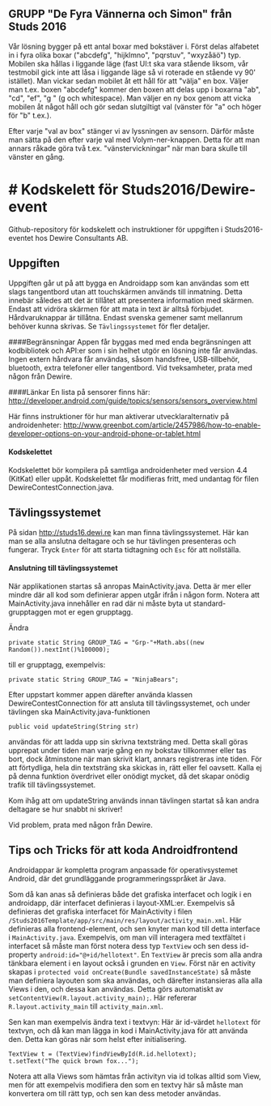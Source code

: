 ## GRUPP "De Fyra Vännerna och Simon" från Studs 2016

Vår lösning bygger på ett antal boxar med bokstäver i. Först delas alfabetet
in i fyra olika boxar ("abcdefg", "hijklmno", "pqrstuv", "wxyzåäö") typ.
Mobilen ska hållas i liggande läge (fast UI:t ska vara stående liksom, vår
testmobil gick inte att låsa i liggande läge så vi roterade en stående vy
90' istället). Man vickar sedan mobilet åt ett håll för att "välja" en box.
Väljer man t.ex. boxen "abcdefg" kommer den boxen att delas upp i boxarna
"ab", "cd", "ef", "g " (g och whitespace). Man väljer en ny box genom att
vicka mobilen åt något håll och gör sedan slutgiltigt val (vänster för "a" och
höger för "b" t.ex.).

Efter varje "val av box" stänger vi av lyssningen av sensorn. Därför måste man
sätta på den efter varje val med Volym-ner-knappen. Detta för att man annars
råkade göra två t.ex. "vänstervickningar" när man bara skulle till vänster en
gång.

# # Kodskelett för Studs2016/Dewire-event
Github-repository för kodskelett och instruktioner för uppgiften i 
Studs2016-eventet hos Dewire Consultants AB.



## Uppgiften
Uppgiften går ut på att bygga en Androidapp som kan användas som ett slags tangentbord
utan att touchskärmen används till inmatning. Detta innebär således att det är tillåtet
att presentera information med skärmen. Endast att vidröra skärmen för att mata in text
är alltså förbjudet. Hårdvaruknappar är tillåtna. Endast svenska gemener samt 
mellanrum behöver kunna skrivas. Se `Tävlingssystemet` för fler detaljer.

####Begränsningar
Appen får byggas med med enda begränsningen att kodbibliotek och API:er som i sin helhet
utgör en lösning inte får användas. Ingen extern hårdvara får användas, såsom handsfree,
USB-tillbehör, bluetooth, extra telefoner eller tangentbord. Vid tveksamheter, prata med 
någon från Dewire.

####Länkar
En lista på sensorer finns här:
http://developer.android.com/guide/topics/sensors/sensors_overview.html

Här finns instruktioner för hur man aktiverar utvecklaralternativ på androidenheter:
http://www.greenbot.com/article/2457986/how-to-enable-developer-options-on-your-android-phone-or-tablet.html

#### Kodskelettet
Kodskelettet bör kompilera på samtliga androidenheter med version 4.4 (KitKat) eller uppåt.
Kodskelettet får modifieras fritt, med undantag för filen DewireContestConnection.java.




## Tävlingssystemet
På sidan http://studs16.dewi.re kan man finna tävlingssystemet. Här kan man se alla
anslutna deltagare och se hur tävlingen presenteras och fungerar. Tryck `Enter` för att 
starta tidtagning och `Esc` för att nollställa. 

#### Anslutning till tävlingssystemet
När applikationen startas så anropas MainActivity.java. Detta är mer eller mindre där
all kod som definierar appen utgår ifrån i någon form. Notera att MainActivity.java
innehåller en rad där ni måste byta ut standard-grupptaggen mot er egen grupptagg.

Ändra
```
private static String GROUP_TAG = "Grp-"+Math.abs((new Random()).nextInt()%100000);
```
till er grupptagg, exempelvis:
```
private static String GROUP_TAG = "NinjaBears";
```

Efter uppstart kommer appen därefter använda klassen DewireContestConnection för att ansluta 
till tävlingssystemet, och under tävlingen ska MainActivity.java-funktionen
```
public void updateString(String str)
```
användas för att ladda upp sin skrivna textsträng med. Detta skall göras upprepat under tiden 
man varje gång en ny bokstav tillkommer eller tas bort, dock åtminstone när man skrivit klart, 
annars registreras inte tiden. För att förtydliga, hela din textsträng ska skickas in, rätt eller 
fel oavsett. Kalla ej på denna funktion överdrivet eller onödigt mycket, då det skapar onödig trafik
till tävlingssystemet.

Kom ihåg att om updateString används innan tävlingen startat så kan andra deltagare se hur snabbt ni skriver!

Vid problem, prata med någon från Dewire.




## Tips och Tricks för att koda Androidfrontend

Androidappar är kompletta program anpassade för operativsystemet Android, där det grundläggande
programmeringsspråket är Java. 

Som då kan anas så definieras både det grafiska interfacet och logik i en androidapp, där interfacet
definieras i layout-XML:er. Exempelvis så definieras det grafiska interfacet för MainActivity i filen
`/Studs2016Template/app/src/main/res/layout/activity_main.xml`. Här definieras alla frontend-element, och
sen knyter man kod till detta interface i `MainActivity.java`. Exempelvis, om man vill interagera
med textfältet i interfacet så måste man först notera dess typ `TextView` och sen dess id-property
`android:id="@+id/hellotext"`. 
En `TextView` är precis som alla andra tänkbara element i en layout också i grunden en `View`.
Först när en activity skapas i `protected void onCreate(Bundle savedInstanceState)` så måste man
definiera layouten som ska användas, och därefter instansieras alla alla Views i den, och dessa
kan användas. Detta görs automatiskt av `setContentView(R.layout.activity_main);`. Här refererar
`R.layout.activity_main` till `activity_main.xml`.

Sen kan man exempelvis ändra text i textvyn:
Här är id-värdet `hellotext` för textvyn, och då kan man lägga in kod i MainActivity.java
för att använda den. Detta kan göras när som helst efter initialisering.
```
TextView t = (TextView)findViewById(R.id.hellotext);
t.setText("The quick brown fox...");
```

Notera att alla Views som hämtas från activityn via id tolkas alltid som View, men för att exempelvis modifiera den som
en textvy här så måste man konvertera om till rätt typ, och sen kan dess metoder användas.


